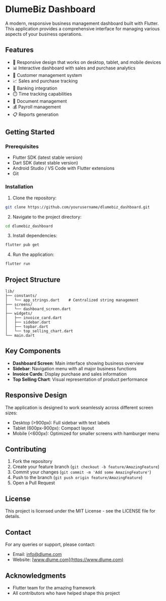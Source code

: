 # DlumeBiz Dashboard

A modern, responsive business management dashboard built with Flutter. This application provides a comprehensive interface for managing various aspects of your business operations.

## Features

- 📱 Responsive design that works on desktop, tablet, and mobile devices
- 📊 Interactive dashboard with sales and purchase analytics
- 💼 Customer management system
- 📈 Sales and purchase tracking
- 🏦 Banking integration
- ⏱️ Time tracking capabilities
- 📝 Document management
- 💰 Payroll management
- 📋 Reports generation

## Getting Started

### Prerequisites

- Flutter SDK (latest stable version)
- Dart SDK (latest stable version)
- Android Studio / VS Code with Flutter extensions
- Git

### Installation

1. Clone the repository:
```bash
git clone https://github.com/yourusername/dlumebiz_dashboard.git
```

2. Navigate to the project directory:
```bash
cd dlumebiz_dashboard
```

3. Install dependencies:
```bash
flutter pub get
```

4. Run the application:
```bash
flutter run
```

## Project Structure

```
lib/
├── constants/
│   └── app_strings.dart    # Centralized string management
├── screens/
│   └── dashboard_screen.dart
├── widgets/
│   ├── invoice_card.dart
│   ├── sidebar.dart
│   ├── topbar.dart
│   └── top_selling_chart.dart
└── main.dart
```

## Key Components

- **Dashboard Screen**: Main interface showing business overview
- **Sidebar**: Navigation menu with all major business functions
- **Invoice Cards**: Display purchase and sales information
- **Top Selling Chart**: Visual representation of product performance

## Responsive Design

The application is designed to work seamlessly across different screen sizes:
- Desktop (>900px): Full sidebar with text labels
- Tablet (600px-900px): Compact layout
- Mobile (<600px): Optimized for smaller screens with hamburger menu

## Contributing

1. Fork the repository
2. Create your feature branch (`git checkout -b feature/AmazingFeature`)
3. Commit your changes (`git commit -m 'Add some AmazingFeature'`)
4. Push to the branch (`git push origin feature/AmazingFeature`)
5. Open a Pull Request

## License

This project is licensed under the MIT License - see the LICENSE file for details.

## Contact

For any queries or support, please contact:
- Email: info@dlume.com
- Website: [www.dlume.com](https://www.dlume.com)

## Acknowledgments

- Flutter team for the amazing framework
- All contributors who have helped shape this project
